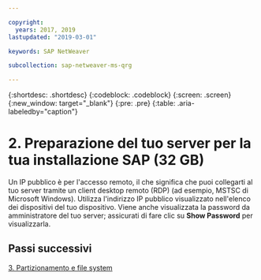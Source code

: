 ```yaml
---

copyright:
  years: 2017, 2019
lastupdated: "2019-03-01"

keywords: SAP NetWeaver

subcollection: sap-netweaver-ms-qrg

---
```


{:shortdesc: .shortdesc}
{:codeblock: .codeblock}
{:screen: .screen}
{:new_window: target="_blank"}
{:pre: .pre}
{:table: .aria-labeledby="caption"}

# 2. Preparazione del tuo server per la tua installazione SAP (32 GB)

Un IP pubblico è per l'accesso remoto, il che significa che puoi collegarti al tuo server tramite un client desktop remoto (RDP) (ad esempio, MSTSC di Microsoft Windows). Utilizza l'indirizzo IP pubblico visualizzato nell'elenco dei dispositivi del tuo dispositivo. Viene anche visualizzata la password da amministratore del tuo server; assicurati di fare clic su **Show Password** per visualizzarla.

## Passi successivi

 [3. Partizionamento e file system](/docs/infrastructure/sap-netweaver-ms-qrg?topic=sap-netweaver-ms-qrg-partition_32GB)
